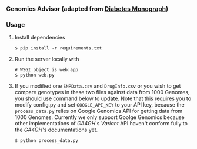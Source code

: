 ### Genomics Advisor (adapted from [Diabetes Monograph](https://github.com/smart-on-fhir/diabetes-monograph-app))
### Usage
1. Install dependencies

	```
	$ pip install -r requirements.txt
	```

2. Run the server locally with

	```
	# WSGI object is web:app
	$ python web.py
	```
3. If you modified one `SNPData.csv` and `DrugInfo.csv` or you wish to get compare genotypes in these two files against data from 1000 Genomes, you should use command below to update. Note that this requires you to modify config.py and set `GOOGLE_API_KEY` to your API key, because the `process_data.py` relies on Google Genomics API for getting data from 1000 Genomes. Currently we only support Goolge Genomics because other implementations of *GA4GH*'s *Variant* API haven't conform fully to the *GA4GH*'s documentations yet.
	
	```
	$ python process_data.py
	```
